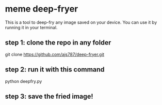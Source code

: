 # meme deep-fryer

This is a tool to deep-fry any image saved on your device. You can use it by running it in your terminal.

## step 1: clone the repo in any folder
git clone https://github.com/ajs787/deep-fryer.git 

## step 2: run it with this command
python deepfry.py

## step 3: save the fried image!

